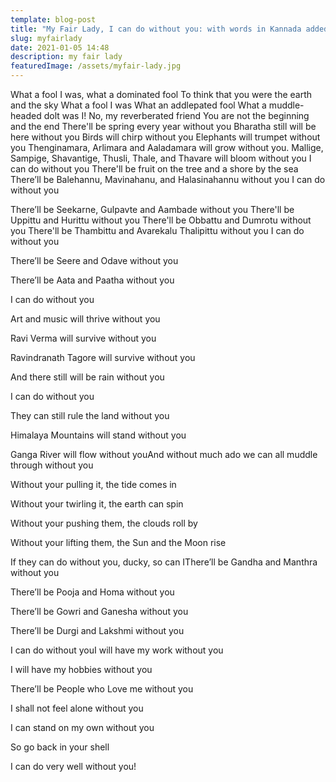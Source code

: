 ```yaml
---
template: blog-post
title: "My Fair Lady, I can do without you: with words in Kannada added"
slug: myfairlady
date: 2021-01-05 14:48
description: my fair lady
featuredImage: /assets/myfair-lady.jpg
---
```

What a fool I was, what a dominated fool
To think that you were the earth and the sky
What a fool I was
What an addlepated fool
What a muddle-headed dolt was I!
No, my reverberated friend
You are not the beginning and the end
There'll be spring every year without you
Bharatha still will be here without you
Birds will chirp without you
Elephants will trumpet without you
Thenginamara, Arlimara and Aaladamara will grow without you.
Mallige, Sampige, Shavantige,
Thusli, Thale, and Thavare will bloom without you
I can do without you
There'll be fruit on the tree and a shore by the sea
There’ll be Balehannu, Mavinahanu, and Halasinahannu without you
I can do without you

There’ll be Seekarne, Gulpavte and Aambade without you
There'll be Uppittu and Hurittu without you
There'll be Obbattu and Dumrotu without you
There'll be Thambittu and Avarekalu Thalipittu without you
I can do without you

There’ll be Seere and Odave without you

There’ll be Aata and Paatha without you

I can do without you

Art and music will thrive without you

Ravi Verma will survive without you

Ravindranath Tagore will survive without you

And there still will be rain without you

I can do without you

They can still rule the land without you

Himalaya Mountains will stand without you

Ganga River will flow without youAnd without much ado we can all muddle through without you

Without your pulling it, the tide comes in

Without your twirling it, the earth can spin

Without your pushing them, the clouds roll by

Without your lifting them, the Sun and the Moon rise

If they can do without you, ducky, so can IThere’ll be Gandha and Manthra without you

There’ll be Pooja and Homa without you

There’ll be Gowri and Ganesha without you

There’ll be Durgi and Lakshmi without you

I can do without youI will have my work without you

I will have my hobbies without you

There’ll be People who Love me without you

I shall not feel alone without you

I can stand on my own without you

So go back in your shell

I can do very well without you!